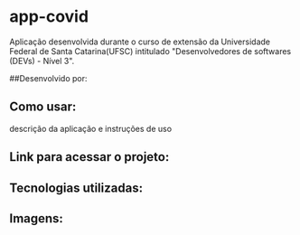 # app-covid

Aplicação desenvolvida durante o curso de extensão da Universidade Federal de Santa Catarina(UFSC) intitulado "Desenvolvedores de softwares (DEVs) - Nível 3".

##Desenvolvido por:

## Como usar:
descrição da aplicação e instruções de uso

## Link para acessar o projeto:

## Tecnologias utilizadas:

## Imagens:
